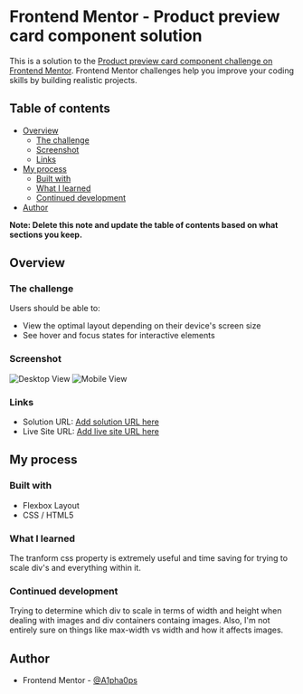 # Frontend Mentor - Product preview card component solution

This is a solution to the [Product preview card component challenge on Frontend Mentor](https://www.frontendmentor.io/challenges/product-preview-card-component-GO7UmttRfa). Frontend Mentor challenges help you improve your coding skills by building realistic projects. 

## Table of contents

- [Overview](#overview)
  - [The challenge](#the-challenge)
  - [Screenshot](#screenshot)
  - [Links](#links)
- [My process](#my-process)
  - [Built with](#built-with)
  - [What I learned](#what-i-learned)
  - [Continued development](#continued-development)
- [Author](#author)

**Note: Delete this note and update the table of contents based on what sections you keep.**

## Overview

### The challenge

Users should be able to:

- View the optimal layout depending on their device's screen size
- See hover and focus states for interactive elements

### Screenshot

![Desktop View](./product-preview-card-desktop.png)
![Mobile View](./product-preview-card-mobile.png)

### Links

- Solution URL: [Add solution URL here](https://your-solution-url.com)
- Live Site URL: [Add live site URL here](https://your-live-site-url.com)

## My process

### Built with

- Flexbox Layout
- CSS / HTML5

### What I learned

The tranform css property is extremely useful and time saving for trying to scale div's and everything within it.

### Continued development

Trying to determine which div to scale in terms of width and height when dealing with images and div containers containg images. Also,
I'm not entirely sure on things like max-width vs width and how it affects images.

## Author

- Frontend Mentor - [@A1pha0ps](https://www.frontendmentor.io/profile/A1pha0ps)
